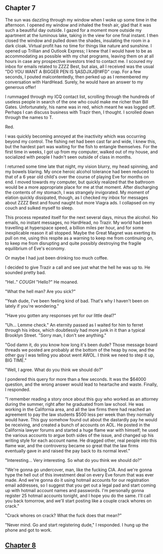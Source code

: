 ## Chapter 7

The sun was dazzling through my window when I woke up some time in the afternoon. I opened my window and inhaled the fresh air, glad that it was such a beautiful day outside. I gazed for a moment more outside my apartment at the luminous lake, taking in the view for one final instant. I then closed the window and pulled down the shades, insulating the room in a dark cloak. Virtual profit has no time for things like nature and sunshine. I opened up Trillian and Outlook Express; I knew that I would have to be as accommodating as possible with my chat programs, leaving them on at all hours in case any prospective investors tried to contact me. I scoured my inbox for emails related to ZZZZ Best, but alas, all I received was the usual "DO YOU WANT A BIGGER PEN IS 1jASDJXJ@!#FD" crap. For a few seconds, I pouted malcontentedly, then perked up as I remembered my conversation with HardHead. Surely, he would have an answer to my generous offer!

I rummaged through my ICQ contact list, scrolling through the hundreds of useless people in search of the one who could make me richer than Bill Gates. Unfortunately, his name was in red, which meant he was logged off. Perhaps I can discuss business with Trazir then, I thought. I scrolled down through the names to T.

Red.

I was quickly becoming annoyed at the inactivity which was occurring beyond my control. The fishing net had been cast far and wide, I knew this, but the hardest part was waiting for the fish to entangle themselves. For the first time in weeks, I got up from my computer, walked out of my house, and socialized with people I hadn't seen outside of class in months.

I returned some time late that night, my vision blurry, my head spinning, and my bowels blaring. My once heroic alcohol tolerance had been reduced to that of a 6 year old child's over the course of playing Eve for months on end. I moved towards my computer, but quickly realized that the bathroom would be a more appropriate place for me at that moment. After discharging the contents of my stomach, I was strangely invigorated. My moment of elation quickly dissipated, though, as I checked my inbox for messages about ZZZZ Best and found naught but more Viagra ads. I collapsed on my couch and sulked myself to sleep.

This process repeated itself for the next several days, minus the alcohol. No emails, no instant messages, no HardHead, no Trazir. My world had been travelling at hyperspace speed, a billion miles per hour, and for some inexplicable reason it all stopped. Maybe the Great Magnet was exerting its pull on me, using this respite as a warning to keep me from continuing on, to keep me from disrupting and quite possibly destroying the fragile equilibrium of Eve's economy.

Or maybe I had just been drinking too much coffee.

I decided to give Trazir a call and see just what the hell he was up to. He sounded pretty bad.

"Hel.." *COUGH* "Hello?" He moaned.

"What the hell man? Are you sick?"

"Yeah dude, I've been feeling kind of bad. That's why I haven't been on lately if you're wondering."

"Have you gotten any responses yet for our little deal?"

"Uh... Lemme check." An eternity passed as I waited for him to ferret through his inbox, which doubtlessly had more junk in it than a typical Brooklyn Street. "Sorry man, I don't see anything."

"God damn it, do you know how long it's been dude? Those message board threads we posted are probably at the bottom of the heap by now, and the other guy I was telling you about went AWOL. I think we need to step it up, BIG TIME."

"Well, I agree. What do you think we should do?"

I pondered this query for more than a few seconds. It was the $64000 question, and the wrong answer would lead to heartache and waste. Finally, I responded.

"I remember reading a story once about this guy who worked as an attorney during the summer, right after he graduated from law school. He was working in the California area, and all the law firms there had reached an agreement to pay the law students $500 less per week than they normally would have. This guy somehow found out about the dastardly pay he would be receiving, and created a bunch of accounts on AOL. He posted in the California lawyer forums and started a huge flame war with himself; he used the various accounts to argue both sides of the issue, and changed up his writing style for each account name. He dragged other, real people into this flame war, and the controversy became so great that the law firms eventually gave in and raised the pay back to its normal level."

"Interesting... Very interesting. So what do you think we should do?"

"We're gonna go undercover, man, like the fucking CIA. And we're gonna hype the hell out of this investment deal on every Eve forum that was ever made. And we're gonna do it using hotmail accounts for our registration email addresses, so I suggest that you get out a legal pad and start coming up with hotmail account names and passwords. I'm personally gonna register 25 hotmail accounts tonight, and I hope you do the same. I'll call you back tomorrow, and we'll start posting like a couple crack whores on crack."

"Crack whores on crack? What the fuck does that mean?"

"Never mind. Go and start registering dude," I responded. I hung up the phone and got to work.

## [Chapter 8](8)